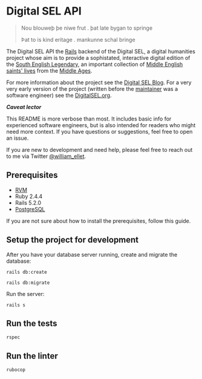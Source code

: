 # Digital SEL API

> Nou blouweþ þe niwe frut . þat late bygan to springe
>
> Þat to is kind eritage . mankunne schal bringe

The Digital SEL API the [Rails](https://rubyonrails.org/) backend of the Digital SEL, a digital
humanities project whose aim is to provide a sophistated, interactive digital edition of the
[South English Legendary](https://en.wikipedia.org/wiki/South_English_Legendary), an important
collection of [Middle English](https://en.wikipedia.org/wiki/Middle_English) [saints' lives](https://en.wikipedia.org/wiki/Hagiography) from the
[Middle Ages](https://en.wikipedia.org/wiki/Middle_Ages).

For more information about the project see the
[Digital SEL Blog](http://blog.digitalsel.org/). For a very very early version of the project
(written before the [maintainer](http://william-bolton.com/) was a software engineer) see the
[DigitalSEL.org](http://digitalsel.org/).

**_Caveat lector_**

This README is more verbose than most. It includes basic info for experienced software engineers,
but is also intended for readers who might need more context. If you have questions or suggestions,
feel free to open an issue.

If you are new to development and need help, please feel free to reach out to me via Twitter
[@william_ellet](https://twitter.com/william_ellet).

## Prerequisites

- [RVM](https://rvm.io/)
- Ruby 2.4.4
- Rails 5.2.0
- [PostgreSQL](https://www.postgresql.org/)

If you are not sure about how to install the prerequisites, follow this guide.

## Setup the project for development

After you have your database server running, create and migrate the database:

    rails db:create

    rails db:migrate

Run the server:

    rails s

## Run the tests

    rspec

## Run the linter

    rubocop
